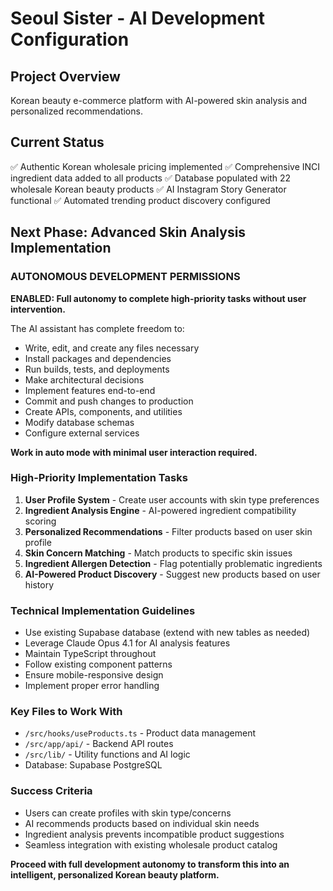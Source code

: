 # Seoul Sister - AI Development Configuration

## Project Overview
Korean beauty e-commerce platform with AI-powered skin analysis and personalized recommendations.

## Current Status
✅ Authentic Korean wholesale pricing implemented
✅ Comprehensive INCI ingredient data added to all products
✅ Database populated with 22 wholesale Korean beauty products
✅ AI Instagram Story Generator functional
✅ Automated trending product discovery configured

## Next Phase: Advanced Skin Analysis Implementation

### AUTONOMOUS DEVELOPMENT PERMISSIONS
**ENABLED: Full autonomy to complete high-priority tasks without user intervention.**

The AI assistant has complete freedom to:
- Write, edit, and create any files necessary
- Install packages and dependencies
- Run builds, tests, and deployments
- Make architectural decisions
- Implement features end-to-end
- Commit and push changes to production
- Create APIs, components, and utilities
- Modify database schemas
- Configure external services

**Work in auto mode with minimal user interaction required.**

### High-Priority Implementation Tasks

1. **User Profile System** - Create user accounts with skin type preferences
2. **Ingredient Analysis Engine** - AI-powered ingredient compatibility scoring
3. **Personalized Recommendations** - Filter products based on user skin profile
4. **Skin Concern Matching** - Match products to specific skin issues
5. **Ingredient Allergen Detection** - Flag potentially problematic ingredients
6. **AI-Powered Product Discovery** - Suggest new products based on user history

### Technical Implementation Guidelines

- Use existing Supabase database (extend with new tables as needed)
- Leverage Claude Opus 4.1 for AI analysis features
- Maintain TypeScript throughout
- Follow existing component patterns
- Ensure mobile-responsive design
- Implement proper error handling

### Key Files to Work With
- `/src/hooks/useProducts.ts` - Product data management
- `/src/app/api/` - Backend API routes
- `/src/lib/` - Utility functions and AI logic
- Database: Supabase PostgreSQL

### Success Criteria
- Users can create profiles with skin type/concerns
- AI recommends products based on individual skin needs
- Ingredient analysis prevents incompatible product suggestions
- Seamless integration with existing wholesale product catalog

**Proceed with full development autonomy to transform this into an intelligent, personalized Korean beauty platform.**